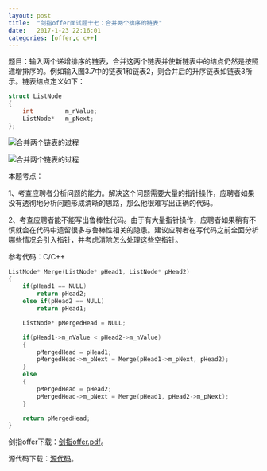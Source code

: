 ```yaml
---
layout:	post
title:	"剑指offer面试题十七：合并两个排序的链表"
date:	2017-1-23 22:16:01
categories:	[offer,c c++]
---
```


题目：输入两个递增排序的链表，合并这两个链表并使新链表中的结点仍然是按照递增排序的。例如输入图3.7中的链表1和链表2，则合并后的升序链表如链表3所示。链表结点定义如下：

```c
struct ListNode
{
	int			m_nValue;
	ListNode*	m_pNext;
};
```

![合并两个链表的过程](https://raw.githubusercontent.com/cofire/cofire.github.io/master/img/offer/3/1.png "合并两个链表的过程")

![合并两个链表的过程](https://raw.githubusercontent.com/cofire/cofire.github.io/master/img/offer/3/2.png "合并两个链表的过程")

本题考点：

1、考查应聘者分析问题的能力。解决这个问题需要大量的指针操作，应聘者如果没有透彻地分析问题形成清晰的思路，那么他很难写出正确的代码。

2、考查应聘者能不能写出鲁棒性代码。由于有大量指针操作，应聘者如果稍有不慎就会在代码中遗留很多与鲁棒性相关的隐患。建议应聘者在写代码之前全面分析哪些情况会引入指针，并考虑清除怎么处理这些空指针。

参考代码：C/C++

```c
ListNode* Merge(ListNode* pHead1, ListNode* pHead2)
{
    if(pHead1 == NULL)
        return pHead2;
    else if(pHead2 == NULL)
        return pHead1;

    ListNode* pMergedHead = NULL;

    if(pHead1->m_nValue < pHead2->m_nValue)
    {
        pMergedHead = pHead1;
        pMergedHead->m_pNext = Merge(pHead1->m_pNext, pHead2);
    }
    else
    {
        pMergedHead = pHead2;
        pMergedHead->m_pNext = Merge(pHead1, pHead2->m_pNext);
    }

    return pMergedHead;
}
```

剑指offer下载：[剑指offer.pdf](https://raw.githubusercontent.com/cofire/cofire.github.io/master/source/剑指offer.pdf "剑指offer.pdf")。

源代码下载：[源代码](https://raw.githubusercontent.com/cofire/cofire.github.io/master/source/剑指offer源代码.zip "剑指offer源代码")。